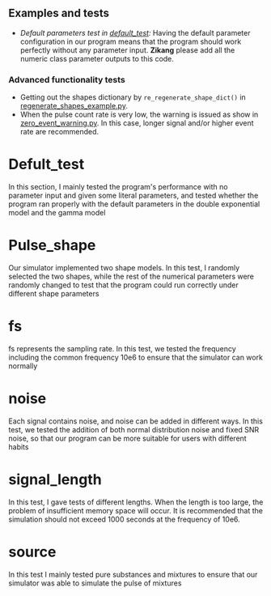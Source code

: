 ## Examples and tests
* *Default parameters test in [default_test](default_test.ipynb):* Having the default parameter configuration in our program means that the program should work perfectly without any parameter input. 
**Zikang** please add all the numeric class parameter outputs to this code.
### Advanced functionality tests
* Getting out the shapes dictionary by `re_regenerate_shape_dict()` in [regenerate_shapes_example.py](regenerate_shapes_example.py).
* When the pulse count rate is very low, the warning is issued as show in [zero_event_warning.py](zero_event_warning.py). In this case, longer signal and/or higher event rate are recommended.

# Defult_test



In this section, I mainly tested the program's performance with no parameter input and given some literal parameters, and tested whether the program ran properly with the default parameters in the double exponential model and the gamma model

# Pulse_shape

Our simulator implemented two shape models. In this test, I randomly selected the two shapes, while the rest of the numerical parameters were randomly changed to test that the program could run correctly under different shape parameters

# fs

fs represents the sampling rate. In this test, we tested the frequency including the common frequency 10e6 to ensure that the simulator can work normally

# noise

Each signal contains noise, and noise can be added in different ways. In this test, we tested the addition of both normal distribution noise and fixed SNR noise, so that our program can be more suitable for users with different habits

# signal_length

In this test, I gave tests of different lengths. When the length is too large, the problem of insufficient memory space will occur. It is recommended that the simulation should not exceed 1000 seconds at the frequency of 10e6.

# source

In this test I mainly tested pure substances and mixtures to ensure that our simulator was able to simulate the pulse of mixtures

